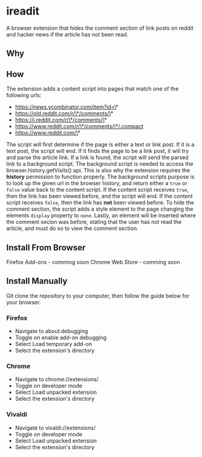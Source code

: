 # ireadit
A browser extension that hides the comment section of link posts on reddit and hacker news if the article has not been read.

## Why

## How
The extension adds a content script into pages that match one of the following urls:
* https://news.ycombinator.com/item?id=\*
* https://old.reddit.com/r/\*/comments/\*
* https://i.reddit.com/r/\*/comments/\*
* https://www.reddit.com/r/\*/comments/\*/.compact
* https://www.reddit.com/\*

The script will first determine if the page is either a text or link post.
If it is a text post, the script will end.
If it finds the page to be a link post, it will try and parse the article link.
If a link is found, the script will send the parsed link to a background script.
The background script is needed to access the browser.history.getVisits() api.
This is also why the extension requires the __history__ permission to function properly.
The background scripts purpose is to look up the given url in the browser history,
and return either a `true` or `false` value back to the content script.
If the content script receives `true`, then the link has been viewed before,
and the script will end.
If the content script receives `false`, then the link has __not__ been viewed before.
To hide the comment section, the script adds a style element to the page changing the elements `display` property to `none`.
Lastly, an element will be inserted where the comment secion was before,
stating that the user has not read the article, and must do so to view the comment section.

## Install From Browser
Firefox Add-ons - comming soon
Chrome Web Store - comming soon

## Install Manually

Git clone the repository to your computer,
then follow the guide below for your browser.

### Firefox
* Navigate to about:debugging
* Toggle on enable add-on debugging
* Select Load temporary add-on
* Select the extension's directory

### Chrome
* Navigate to chrome://extensions/
* Toggle on developer mode
* Select Load unpacked extension
* Select the extension's directory

### Vivaldi
* Navigate to vivaldi://extensions/
* Toggle on developer mode
* Select Load unpacked extension
* Select the extension's directory
